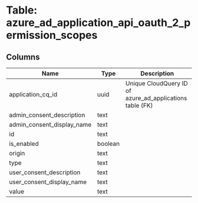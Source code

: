 
# Table: azure_ad_application_api_oauth_2_permission_scopes

## Columns
| Name        | Type           | Description  |
| ------------- | ------------- | -----  |
|application_cq_id|uuid|Unique CloudQuery ID of azure_ad_applications table (FK)|
|admin_consent_description|text||
|admin_consent_display_name|text||
|id|text||
|is_enabled|boolean||
|origin|text||
|type|text||
|user_consent_description|text||
|user_consent_display_name|text||
|value|text||
